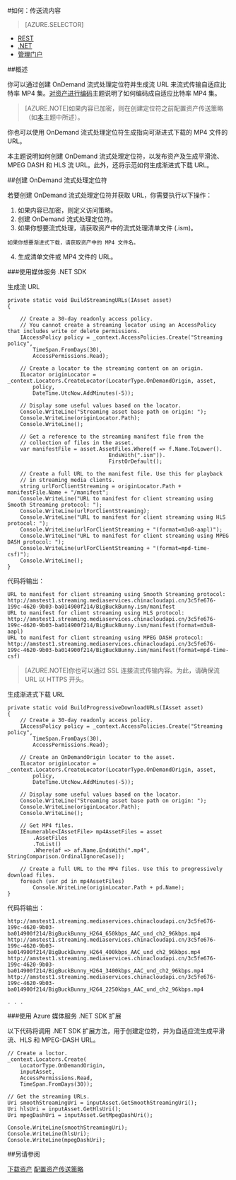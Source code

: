 ﻿<properties 
	pageTitle="如何从媒体服务传送流内容" 
	description="了解如何创建用于生成流 URL 的定位符。代码示例用 C# 编写且使用适用于 .NET 的媒体服务 SDK。" 
	authors="juliako" 
	manager="erikre" 
	editor="" 
	services="media-services" 
	documentationCenter=""/>

<tags
	ms.service="media-services"
	ms.date="06/22/2016"
	wacn.date="08/15/2016"/>


#如何：传送流内容
 
> [AZURE.SELECTOR]
- [REST](/documentation/articles/media-services-rest-deliver-streaming-content/)
- [.NET](/documentation/articles/media-services-deliver-streaming-content/)
- [管理门户](/documentation/articles/media-services-manage-content/#publish)

##概述

你可以通过创建 OnDemand 流式处理定位符并生成流 URL 来流式传输自适应比特率 MP4 集。[对资产进行编码](/documentation/articles/media-services-encode-asset/)主题说明了如何编码成自适应比特率 MP4 集。

>[AZURE.NOTE]如果内容已加密，则在创建定位符之前配置资产传送策略（如[本](/documentation/articles/media-services-dotnet-configure-asset-delivery-policy/)主题中所述）。

你也可以使用 OnDemand 流式处理定位符生成指向可渐进式下载的 MP4 文件的 URL。

本主题说明如何创建 OnDemand 流式处理定位符，以发布资产及生成平滑流、MPEG DASH 和 HLS 流 URL。此外，还将示范如何生成渐进式下载 URL。
  	 
##创建 OnDemand 流式处理定位符

若要创建 OnDemand 流式处理定位符并获取 URL，你需要执行以下操作：

   1. 如果内容已加密，则定义访问策略。
   2. 创建 OnDemand 流式处理定位符。
   3. 如果你想要流式处理，请获取资产中的流式处理清单文件 (.ism)。
   		
	如果你想要渐进式下载，请获取资产中的 MP4 文件名。
   4. 生成清单文件或 MP4 文件的 URL。
   

###使用媒体服务 .NET SDK 

生成流 URL

	private static void BuildStreamingURLs(IAsset asset)
	{
	
	    // Create a 30-day readonly access policy. 
      	// You cannot create a streaming locator using an AccessPolicy that includes write or delete permissions.
	    IAccessPolicy policy = _context.AccessPolicies.Create("Streaming policy",
	        TimeSpan.FromDays(30),
	        AccessPermissions.Read);
	
	    // Create a locator to the streaming content on an origin. 
	    ILocator originLocator = _context.Locators.CreateLocator(LocatorType.OnDemandOrigin, asset,
	        policy,
	        DateTime.UtcNow.AddMinutes(-5));
	
	    // Display some useful values based on the locator.
	    Console.WriteLine("Streaming asset base path on origin: ");
	    Console.WriteLine(originLocator.Path);
	    Console.WriteLine();
	
	    // Get a reference to the streaming manifest file from the  
	    // collection of files in the asset. 
	    var manifestFile = asset.AssetFiles.Where(f => f.Name.ToLower().
	                                EndsWith(".ism")).
	                                FirstOrDefault();
	    
	    // Create a full URL to the manifest file. Use this for playback
	    // in streaming media clients. 
	    string urlForClientStreaming = originLocator.Path + manifestFile.Name + "/manifest";
	    Console.WriteLine("URL to manifest for client streaming using Smooth Streaming protocol: ");
	    Console.WriteLine(urlForClientStreaming);
	    Console.WriteLine("URL to manifest for client streaming using HLS protocol: ");
	    Console.WriteLine(urlForClientStreaming + "(format=m3u8-aapl)");
	    Console.WriteLine("URL to manifest for client streaming using MPEG DASH protocol: ");
	    Console.WriteLine(urlForClientStreaming + "(format=mpd-time-csf)"); 
	    Console.WriteLine();
	}

代码将输出：
	
	URL to manifest for client streaming using Smooth Streaming protocol:
	http://amstest1.streaming.mediaservices.chinacloudapi.cn/3c5fe676-199c-4620-9b03-ba014900f214/BigBuckBunny.ism/manifest
	URL to manifest for client streaming using HLS protocol:
	http://amstest1.streaming.mediaservices.chinacloudapi.cn/3c5fe676-199c-4620-9b03-ba014900f214/BigBuckBunny.ism/manifest(format=m3u8-aapl)
	URL to manifest for client streaming using MPEG DASH protocol:
	http://amstest1.streaming.mediaservices.chinacloudapi.cn/3c5fe676-199c-4620-9b03-ba014900f214/BigBuckBunny.ism/manifest(format=mpd-time-csf)
	

>[AZURE.NOTE]你也可以通过 SSL 连接流式传输内容。为此，请确保流 URL 以 HTTPS 开头。

生成渐进式下载 URL

	private static void BuildProgressiveDownloadURLs(IAsset asset)
	{
	    // Create a 30-day readonly access policy. 
	    IAccessPolicy policy = _context.AccessPolicies.Create("Streaming policy",
	        TimeSpan.FromDays(30),
	        AccessPermissions.Read);
	
	    // Create an OnDemandOrigin locator to the asset. 
	    ILocator originLocator = _context.Locators.CreateLocator(LocatorType.OnDemandOrigin, asset,
	        policy,
	        DateTime.UtcNow.AddMinutes(-5));
	
	    // Display some useful values based on the locator.
	    Console.WriteLine("Streaming asset base path on origin: ");
	    Console.WriteLine(originLocator.Path);
	    Console.WriteLine();
	
	    // Get MP4 files.
	    IEnumerable<IAssetFile> mp4AssetFiles = asset
	        .AssetFiles
	        .ToList()
	        .Where(af => af.Name.EndsWith(".mp4", StringComparison.OrdinalIgnoreCase));
	            
	    // Create a full URL to the MP4 files. Use this to progressively download files.
	    foreach (var pd in mp4AssetFiles)
	        Console.WriteLine(originLocator.Path + pd.Name);
	}

代码将输出：
	
	http://amstest1.streaming.mediaservices.chinacloudapi.cn/3c5fe676-199c-4620-9b03-ba014900f214/BigBuckBunny_H264_650kbps_AAC_und_ch2_96kbps.mp4
	http://amstest1.streaming.mediaservices.chinacloudapi.cn/3c5fe676-199c-4620-9b03-ba014900f214/BigBuckBunny_H264_400kbps_AAC_und_ch2_96kbps.mp4
	http://amstest1.streaming.mediaservices.chinacloudapi.cn/3c5fe676-199c-4620-9b03-ba014900f214/BigBuckBunny_H264_3400kbps_AAC_und_ch2_96kbps.mp4
	http://amstest1.streaming.mediaservices.chinacloudapi.cn/3c5fe676-199c-4620-9b03-ba014900f214/BigBuckBunny_H264_2250kbps_AAC_und_ch2_96kbps.mp4
	
	. . . 

###使用 Azure 媒体服务 .NET SDK 扩展

以下代码将调用 .NET SDK 扩展方法，用于创建定位符，并为自适应流生成平滑流、HLS 和 MPEG-DASH URL。

	// Create a loctor.
	_context.Locators.Create(
	    LocatorType.OnDemandOrigin,
	    inputAsset,
	    AccessPermissions.Read,
	    TimeSpan.FromDays(30));
	
	// Get the streaming URLs.
	Uri smoothStreamingUri = inputAsset.GetSmoothStreamingUri();
	Uri hlsUri = inputAsset.GetHlsUri();
	Uri mpegDashUri = inputAsset.GetMpegDashUri();
	
	Console.WriteLine(smoothStreamingUri);
	Console.WriteLine(hlsUri);
	Console.WriteLine(mpegDashUri);



##另请参阅

[下载资产](/documentation/articles/media-services-deliver-asset-download/)
[配置资产传送策略](/documentation/articles/media-services-dotnet-configure-asset-delivery-policy/)

<!---HONumber=Mooncake_0808_2016-->